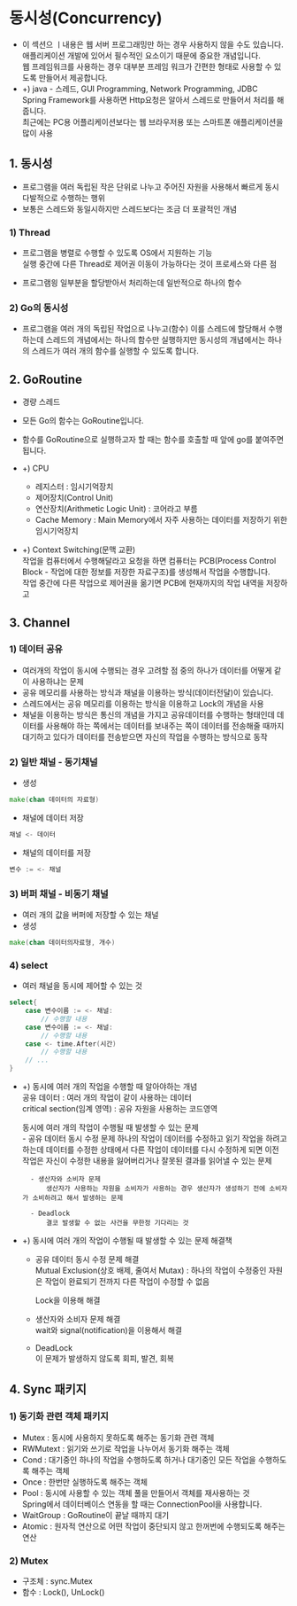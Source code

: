 # 동시성(Concurrency)  
* 이 섹션으 ㅣ내용은 웹 서버 프로그래밍만 하는 경우 사용하지 않을 수도 있습니다.
    애플리케이션 개발에 있어서 필수적인 요소이기 때문에 중요한 개념입니다.  
    웹 프레임워크를 사용하는 경우 대부분 프레임 워크가 간편한 형태로 사용할 수 있도록 만들어서 제공합니다.  
* +) java - 스레드, GUI Programming, Network Programming, JDBC  
    Spring Framework를 사용하면 Http요청은 알아서 스레드로 만들어서 처리를 해줍니다.  
    최근에는 PC용 어플리케이션보다는 웹 브라우저용 또는 스마트폰 애플리케이션을 많이 사용  

## 1. 동시성  
* 프로그램을 여러 독립된 작은 단위로 나누고 주어진 자원을 사용해서 빠르게 동시 다발적으로 수행하는 행위  
* 보통은 스레드와 동일시하지만 스레드보다는 조금 더 포괄적인 개념  

### 1) Thread  
* 프로그램을 병렬로 수행할 수 있도록 OS에서 지원하는 기능  
    실행 중간에 다른 Thread로 제어권 이동이 가능하다는 것이 프로세스와 다른 점  

* 프로그램읭 일부분을 할당받아서 처리하는데 일반적으로 하나의 함수  

### 2) Go의 동시성  
* 프로그램을 여러 개의 독립된 작업으로 나누고(함수) 이를 스레드에 할당해서 수행하는데 스레드의 개념에서는 하나의 함수만 실행하지만 동시성의 개념에서는 하나의 스레드가 여러 개의 함수를 실행할 수 있도록 합니다.  

## 2. GoRoutine  
* 경량 스레드  
* 모든 Go의 함수는 GoRoutine입니다.  
* 함수를 GoRoutine으로 실행하고자 할 때는 함수를 호출할 때 앞에 go를 붙여주면 됩니다.  

* +) CPU  
    - 레지스터 : 임시기억장치  
    - 제어장치(Control Unit)  
    - 연산장치(Arithmetic Logic Unit) : 코어라고 부름  
    - Cache Memory : Main Memory에서 자주 사용하는 데이터를 저장하기 위한 임시기억장치  

* +) Context Switching(문맥 교환)  
    작업을 컴퓨터에서 수행해달라고 요청을 하면 컴퓨터는 PCB(Process Control Block - 작업에 대한 정보를 저장한 자료구조)를 생성해서 작업을 수행합니다.  
    작업 중간에 다른 작업으로 제어권을 옮기면 PCB에 현재까지의 작업 내역을 저장하고 


## 3. Channel  
### 1) 데이터 공유  
* 여러개의 작업이 동시에 수행되는 경우 고려할 점 중의 하나가 데이터를 어떻게 같이 사용하냐는 문제  
* 공유 메모리를 사용하는 방식과 채널을 이용하는 방식(데이터전달)이 있습니다.  
* 스레드에서는 공유 메모리를 이용하는 방식을 이용하고 Lock의 개념을 사용  
* 채널을 이용하는 방식은 통신의 개념을 가지고 공유데이터를 수행하는 형태인데 데이터를 사용해야 하는 쪽에서는 데이터를 보내주는 쪽이 데이터를 전송해줄 때까지 대기하고 있다가 데이터를 전송받으면 자신의 작업을 수행하는 방식으로 동작  

### 2) 일반 채널 - 동기채널  
* 생성  
```go
make(chan 데이터의 자료형)
```  

* 채널에 데이터 저장
```go
채널 <- 데이터  
```  

* 채널의 데이터를 저장  
```go
변수 := <- 채널  
```  


### 3) 버퍼 채널 - 비동기 채널  
* 여러 개의 값을 버퍼에 저장할 수 있는 채널  
* 생성
```go
make(chan 데이터의자료형, 개수)
```  

### 4) select  
* 여러 채널을 동시에 제어할 수 있는 것  
```go
select{
    case 변수이름 := <- 채널:
        // 수행할 내용
    case 변수이름 := <- 채널:
        // 수행할 내용
    case <- time.After(시간)
        // 수행할 내용
    // ...
}
```  

* +) 동시에 여러 개의 작업을 수행할 때 알아야하는 개념  
    공유 데이터 : 여러 개의 작업이 같이 사용하는 데이터  
    critical section(임계 영역) : 공유 자원을 사용하는 코드영역  

    동시에 여러 개의 작업이 수행될 때 발생할 수 있는 문제  
        - 공유 데이터 동시 수정 문제
            하나의 작업이 데이터를 수정하고 읽기 작업을 하려고 하는데 데이터를 수정한 상태에서 다른 작업이 데이터를 다시 수정하게 되면 이전 작업은 자신이 수정한 내용을 잃어버리거나 잘못된 결과를 읽어낼 수 있는 문제  

        - 생산자와 소비자 문제  
            생산자가 사용하는 자원을 소비자가 사용하는 경우 생산자가 생성하기 전에 소비자가 소비하려고 해서 발생하는 문제  
        
        - Deadlock  
            결코 발생할 수 없는 사건을 무한정 기다리는 것  

* +) 동시에 여러 개의 작업이 수행될 때 발생할 수 있는 문제 해결책  
    - 공유 데이터 동시 수정 문제 해결  
        Mutual Exclusion(상호 배제, 줄여서 Mutax) : 하나의 작업이 수정중인 자원은 작업이 완료되기 전까지 다른 작업이 수정할 수 없음  

        Lock을 이용해 해결  

    - 생산자와 소비자 문제 해결  
        wait와 signal(notification)을 이용해서 해결  
    
    - DeadLock  
        이 문제가 발생하지 않도록 회피, 발견, 회복  

## 4. Sync 패키지
### 1) 동기화 관련 객체 패키지  
* Mutex : 동시에 사용하지 못하도록 해주는 동기화 관련 객체  
* RWMutext : 읽기와 쓰기로 작업을 나누어서 동기화 해주는 객체  
* Cond : 대기중인 하나의 작업을 수행하도록 하거나 대기중인 모든 작업을 수행하도록 해주는 객체  
* Once : 한번만 실행하도록 해주는 객체  
* Pool : 동시에 사용할 수 있는 객체 풀을 만들어서 객체를 재사용하는 것  
    Spring에서 데이터베이스 연동을 할 때는 ConnectionPool을 사용합니다.  
* WaitGroup : GoRoutine이 끝날 때까지 대기  
* Atomic : 원자적 연산으로 어떤 작업이 중단되지 않고 한꺼번에 수행되도록 해주는 연산  

### 2) Mutex  
* 구조체 : sync.Mutex  
* 함수 : Lock(), UnLock()  